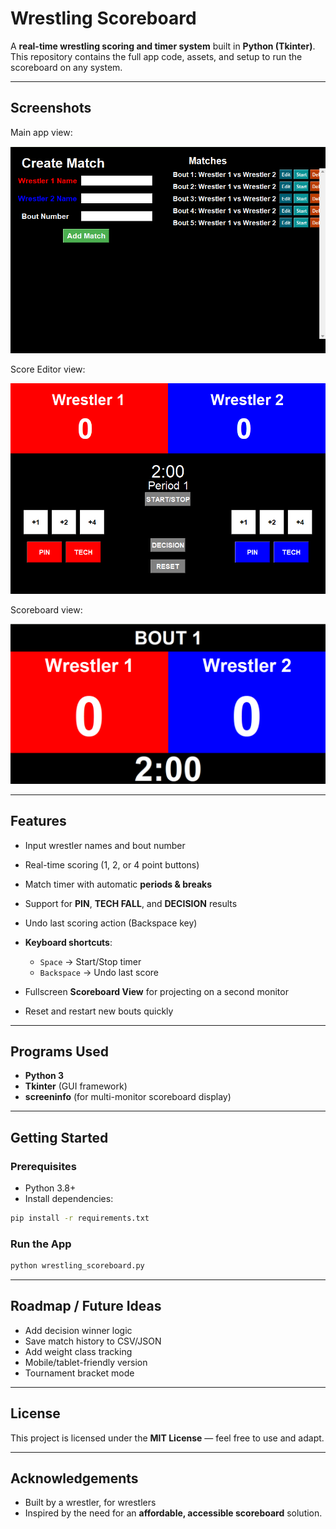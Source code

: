 # Wrestling Scoreboard

A **real-time wrestling scoring and timer system** built in **Python (Tkinter)**.
This repository contains the full app code, assets, and setup to run the scoreboard on any system.

---

## Screenshots

Main app view:

![Main Screen](assets/main_screen.png)

Score Editor view:

![Scoreboard Demo](assets/score_editor.png)

Scoreboard view:

![Scoreboard Demo](assets/score.png)

---

## Features

* Input wrestler names and bout number
* Real-time scoring (1, 2, or 4 point buttons)
* Match timer with automatic **periods & breaks**
* Support for **PIN**, **TECH FALL**, and **DECISION** results
* Undo last scoring action (Backspace key)
* **Keyboard shortcuts**:

  * `Space` → Start/Stop timer
  * `Backspace` → Undo last score
* Fullscreen **Scoreboard View** for projecting on a second monitor
* Reset and restart new bouts quickly

---

## Programs Used

* **Python 3**
* **Tkinter** (GUI framework)
* **screeninfo** (for multi-monitor scoreboard display)

---

## Getting Started

### Prerequisites

* Python 3.8+
* Install dependencies:

```bash
pip install -r requirements.txt
```

### Run the App

```bash
python wrestling_scoreboard.py
```

---

## Roadmap / Future Ideas

* Add decision winner logic
* Save match history to CSV/JSON
* Add weight class tracking
* Mobile/tablet-friendly version
* Tournament bracket mode

---

## License

This project is licensed under the **MIT License** — feel free to use and adapt.

---

## Acknowledgements

* Built by a wrestler, for wrestlers
* Inspired by the need for an **affordable, accessible scoreboard** solution.

